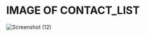 # IMAGE OF CONTACT_LIST 

![Screenshot (12)](https://user-images.githubusercontent.com/101514904/161423323-67c0cb04-ca18-4e70-afad-75ee4f3db3ed.png)
